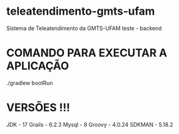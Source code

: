 # teleatendimento-gmts-ufam
Sistema de Teleatendimento da GMTS-UFAM
teste - backend

# COMANDO PARA EXECUTAR A APLICAÇÃO

./gradlew bootRun

# VERSÕES !!!
JDK -  17
Grails - 6.2.3
Mysql - 8
Groovy - 4.0.24
SDKMAN - 5.18.2